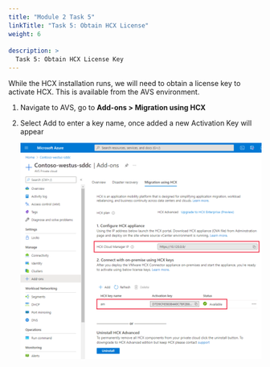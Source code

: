 ```yaml
---
title: "Module 2 Task 5"
linkTitle: "Task 5: Obtain HCX License"
weight: 6

description: >
  Task 5: Obtain HCX License Key
---
```



While the HCX installation runs, we will need to obtain a license key to
activate HCX. This is available from the AVS environment.

1.  Navigate to AVS, go to **Add-ons \> Migration using HCX**

2.  Select Add to enter a key name, once added a new Activation Key will appear

    ![](4463e97db04230bd46ea52283020fd2f.png)

